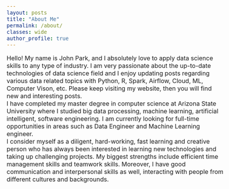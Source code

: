 ```yaml
---
layout: posts
title: "About Me"
permalink: /about/
classes: wide
author_profile: true
---
```


<style type="text/css">
  body{
  font-size: 12pt;
  Hello! My name is John Park
}
</style>

Hello! My name is John Park, and I absolutely love to apply data science skills to any type of industry. I am very passionate about the up-to-date technologies of data science field and I enjoy updating posts regarding various data related topics with Python, R, Spark, Airflow, Cloud, ML, Computer Vison, etc. Please keep visiting my website, then you will find new and interesting posts.   
I have completed my master degree in computer science at Arizona State University where I studied big data processing, machine learning, artificial intelligent, software engineering. I am currently looking for full-time opportunities in areas such as Data Engineer and Machine Learning engineer.    
I consider myself as a diligent, hard-working, fast learning and creative person who has always been interested in learning new technologies and taking up challenging projects. My biggest strengths include efficient time management skills and teamwork skills. Moreover, I have good communication and interpersonal skills as well, interacting with people from different cultures and backgrounds.    

